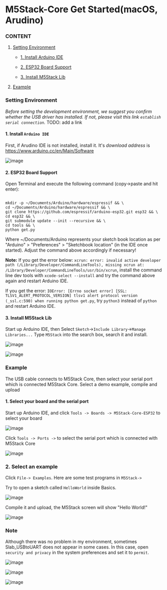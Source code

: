 # M5Stack-Core Get Started(macOS, Arudino)

### CONTENT

1. [Setting Environment](#setting-environment)

    - [1. Install Arduino IDE](#1-install-arduino-ide)

    - [2. ESP32 Board Support](#2-esp32-board-support)

    - [3. Install M5Stack Lib](#3-install-m5stack-lib)

2. [Example](#example)

### Setting Environment

*Before setting the development environment, we suggest you confirm whether the USB driver has installed. If not, please visit this link `establish serial connection`.* TODO: add a link

#### 1. Install `Arduino IDE`

First, if Arudino IDE is not installed, install it. It's *download address* is 
https://www.arduino.cc/en/Main/Software 

![image](../../_static/getting_started_pics/m5stack_core/macOS_download_arduino_ide.png)


#### 2. ESP32 Board Support

Open Terminal and execute the following command (copy->paste and hit enter):

```

mkdir -p ~/Documents/Arduino/hardware/espressif && \
cd ~/Documents/Arduino/hardware/espressif && \
git clone https://github.com/espressif/arduino-esp32.git esp32 && \
cd esp32 && \
git submodule update --init --recursive && \
cd tools && \
python get.py

```

Where ~/Documents/Arduino represents your sketch book location as per "Arduino" > "Preferences" > "Sketchbook location" (in the IDE once started). Adjust the command above accordingly if necessary!

**Note:**
If you get the error below: `xcrun: error: invalid active developer path (/Library/Developer/CommandLineTools), missing xcrun at: /Library/Developer/CommandLineTools/usr/bin/xcrun`, install the command line dev tools with `xcode-select --install` and try the command above again and restart Arduino IDE.

If you get the error: `IOError: [Errno socket error] [SSL: TLSV1_ALERT_PROTOCOL_VERSION] tlsv1 alert protocol version (_ssl.c:590) when running python get.py`, try `python3` instead of `python` and restart Arduino IDE.



#### 3. Install M5Stack Lib

Start up Arduino IDE, then Select `Sketch`->`Include Library`->`Manage Libraries...`
Type `M5Stack` into the search box, search it and install.

![image](../../_static/getting_started_pics/m5stack_core/macOS_install_m5stack_lib.png)

![image](../../_static/getting_started_pics/m5stack_core/macOS_search_m5stack.png)


### Example

The USB cable connects to M5Stack Core, then select your serial port which is connected M5Stack Core.
Select a demo example, compile and upload

#### 1. Select your board and the serial port

Start up Arduino IDE, and click `Tools -> Boards -> M5Stack-Core-ESP32` to select your board

![image](../../_static/getting_started_pics/m5stack_core/macOS_select_board.png)

Click `Tools -> Ports ->` to select the serial port which is connected with M5Stack Core

![image](../../_static/getting_started_pics/m5stack_core/macOS_select_serial_port.png)

### 2. Select an example

Click `File-> Examples`. Here are some test programs in `M5Stack->`

Try to open a sketch called `HelloWorld` inside Basics.


![image](../../_static/getting_started_pics/m5stack_core/macOS_select_example.png)


Compile it and upload, the M5Stack screen will show "Hello World!"

![image](../../_static/getting_started_pics/m5stack_core/display_hello_world.png)


### Note

Although there was no problem in my environment, sometimes Slab_USBtoUART does not appear in some cases.
In this case, open `security and privacy` in the system preferences and set it to `permit`.

![image](../../_static/getting_started_pics/m5stack_core/macOS_security_and_privacy.png)

![image](../../_static/getting_started_pics/m5stack_core/macOS_security_and_privacy_01.png)

![image](../../_static/getting_started_pics/m5stack_core/macOS_security_and_privacy_02.png)

